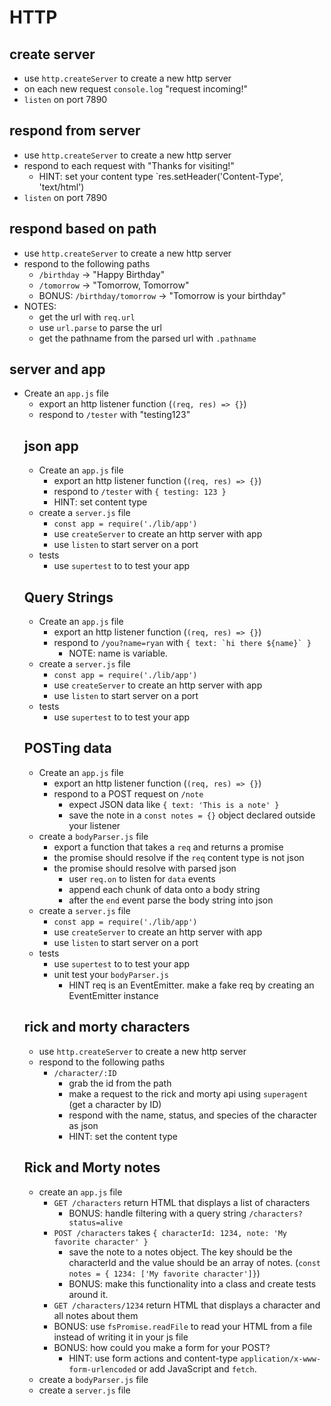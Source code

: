 # HTTP

## create server

* use `http.createServer` to create a new http server
* on each new request `console.log` "request incoming!"
* `listen` on port 7890

## respond from server

* use `http.createServer` to create a new http server
* respond to each request with "<html><body>Thanks for visiting!</body></html>"
  * HINT: set your content type `res.setHeader('Content-Type', 'text/html')
* `listen` on port 7890

## respond based on path

* use `http.createServer` to create a new http server
* respond to the following paths
  * `/birthday` -> "Happy Birthday"
  * `/tomorrow` -> "Tomorrow, Tomorrow"
  * BONUS: `/birthday/tomorrow` -> "Tomorrow is your birthday"
* NOTES:
  * get the url with `req.url`
  * use `url.parse` to parse the url
  * get the pathname from the parsed url with `.pathname`

## server and app

* Create an `app.js` file
  * export an http listener function (`(req, res) => {}`)
  * respond to `/tester` with "testing123"
  <!-- //test app.js
module.exports = (req, res) => {
  const url = parse(req.url);
  if(url.pathname === '/tester') {
    res.end('testing123');
  }
}; -->
* create a `server.js` file
  * `const app = require('./lib/app')`
  * use `createServer` to create an http server with app
  * use `listen` to start server on a port
  <!-- const http = require('http');
const app = require('./lib/app');

http.createServer(app)
  .listen(7890); -->
* tests
  * use `supertest` to to test your app
  const request = require ('supertest');
<!-- const app = require('../lib/app');

describe('app', () => {
  it('has a testing route', () => {
    return request(app)
      .get('/tester')
      .then(res => {
        expect(res.text).toEqual('testing123');
      });
  });
}); -->


## json app

* Create an `app.js` file
  * export an http listener function (`(req, res) => {}`)
  * respond to `/tester` with `{ testing: 123 }`
  * HINT: set content type
* create a `server.js` file
  * `const app = require('./lib/app')`
  * use `createServer` to create an http server with app
  * use `listen` to start server on a port
* tests
  * use `supertest` to to test your app

## Query Strings

* Create an `app.js` file
  * export an http listener function (`(req, res) => {}`)
  * respond to `/you?name=ryan` with ```{ text: `hi there ${name}` }```
    * NOTE: name is variable.
* create a `server.js` file
  * `const app = require('./lib/app')`
  * use `createServer` to create an http server with app
  * use `listen` to start server on a port
* tests
  * use `supertest` to to test your app

## POSTing data

* Create an `app.js` file
  * export an http listener function (`(req, res) => {}`)
  * respond to a POST request on `/note`
    * expect JSON data like `{ text: 'This is a note' }`
    * save the note in a `const notes = {}` object declared outside your listener
* create a `bodyParser.js` file
  * export a function that takes a `req` and returns a promise
  * the promise should resolve if the `req` content type is not json
  * the promise should resolve with parsed json
    * user `req.on` to listen for `data` events
    * append each chunk of data onto a body string
    * after the `end` event parse the body string into json
* create a `server.js` file
  * `const app = require('./lib/app')`
  * use `createServer` to create an http server with app
  * use `listen` to start server on a port
* tests
  * use `supertest` to to test your app
  * unit test your `bodyParser.js`
    * HINT req is an EventEmitter. make a fake req by creating an EventEmitter instance

## rick and morty characters

* use `http.createServer` to create a new http server
* respond to the following paths
  * `/character/:ID`
    * grab the id from the path
    * make a request to the rick and morty api using `superagent` (get a character by ID)
    * respond with the name, status, and species of the character as json
    * HINT: set the content type

## Rick and Morty notes

* create an `app.js` file
  * `GET /characters` return HTML that displays a list of characters
    * BONUS: handle filtering with a query string `/characters?status=alive`
  * `POST /characters` takes `{ characterId: 1234, note: 'My favorite character' }`
    * save the note to a notes object. The key should be the characterId and the value
      should be an array of notes. (`const notes = { 1234: ['My favorite character']}`)
    * BONUS: make this functionality into a class and create tests around it.
  * `GET /characters/1234` return HTML that displays a character and all notes about them
  * BONUS: use `fsPromise.readFile` to read your HTML from a file instead
    of writing it in your js file
  * BONUS: how could you make a form for your POST?
    * HINT: use form actions and content-type `application/x-www-form-urlencoded`
      or add JavaScript and `fetch`.
* create a `bodyParser.js` file
* create a `server.js` file

